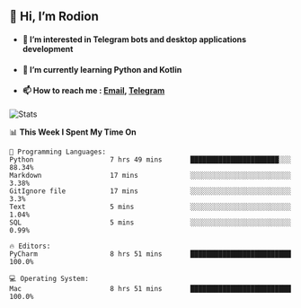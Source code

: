 ## 👋 Hi, I’m Rodion
- #### 👀 I’m interested in Telegram bots and desktop applications development
- #### 🌱 I’m currently learning Python and Kotlin
- #### 📫 How to reach me : [Email](mailto:me@lavn.ml), [Telegram](https://t.me/fast_geek)

![Stats](https://github-readme-stats.vercel.app/api?username=fast-geek&show_icons=true&theme=react&hide=issues&count_private=true&layout=compact)


<!--START_SECTION:waka-->
📊 **This Week I Spent My Time On** 

```text
💬 Programming Languages: 
Python                   7 hrs 49 mins       ██████████████████████░░░   88.34% 
Markdown                 17 mins             ░░░░░░░░░░░░░░░░░░░░░░░░░   3.38% 
GitIgnore file           17 mins             ░░░░░░░░░░░░░░░░░░░░░░░░░   3.3% 
Text                     5 mins              ░░░░░░░░░░░░░░░░░░░░░░░░░   1.04% 
SQL                      5 mins              ░░░░░░░░░░░░░░░░░░░░░░░░░   0.99%

🔥 Editors: 
PyCharm                  8 hrs 51 mins       █████████████████████████   100.0%

💻 Operating System: 
Mac                      8 hrs 51 mins       █████████████████████████   100.0%

```


<!--END_SECTION:waka-->
